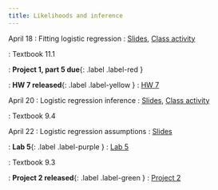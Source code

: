 ```yaml
---
title: Likelihoods and inference
---
```


April 18
: Fitting logistic regression
  : [Slides](https://sta112-s22.github.io/slides/lecture_30.html), [Class activity](https://sta112-s22.github.io/class_activities/ca_lecture_30.html)

: Textbook 11.1

: **Project 1, part 5 due**{: .label .label-red }

: **HW 7 released**{: .label .label-yellow }
  : [HW 7](https://sta112-s22.github.io/homework/homework_7.html)

April 20
: Logistic regression inference
  : [Slides](https://sta112-s22.github.io/slides/lecture_31.html), [Class activity](https://sta112-s22.github.io/class_activities/ca_lecture_31.html)

: Textbook 9.4


April 22
: Logistic regression assumptions
  : [Slides](https://sta112-s22.github.io/slides/lecture_32.html)

: **Lab 5**{: .label .label-purple }
  : [Lab 5](https://sta112-s22.github.io/labs/lab_5.html)

: Textbook 9.3

: **Project 2 released**{: .label .label-green }
  : [Project 2](https://sta112-s22.github.io/projects/project_2.html)